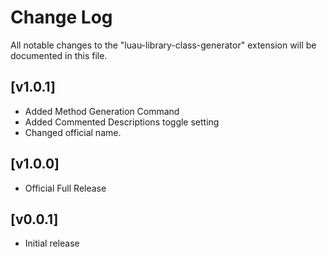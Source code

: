 # Change Log

All notable changes to the "luau-library-class-generator" extension will be documented in this file.

## [v1.0.1]
- Added Method Generation Command
- Added Commented Descriptions toggle setting
- Changed official name.

## [v1.0.0]
- Official Full Release

## [v0.0.1]

- Initial release